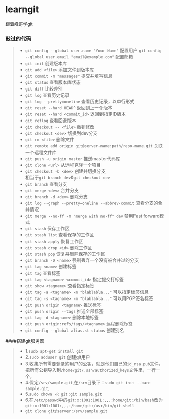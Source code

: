 # learngit
跟着峰哥学git

### 敲过的代码
>* `git config --global user.name "Your Name"`	配置用户
   `git config --global user.email "email@example.com"`	配置邮箱
>* `git init`	创建版本库
>* `git add <file>`	添加文件到版本库
>* `git commit -m "messages"`	提交并填写信息
>* `git status`	查看版本库状态
>* `git diff`	比较差别
>* `git log`	查看历史记录
>* `git log --pretty=oneline`	查看历史记录，以单行形式
>* `git reset --hard HEAD^`	返回到上一个版本
>* `git reset --hard <commit_id>`	返回到指定ID版本
>* `git reflog`	查看回退版本
>* `git checkout -- <file>`	撤销修改
>* `git checkout <dev>`	切换到dev分支
>* `git rm <file>`	删除文件
>* `git remote add origin git@server-name:path/repo-name.git`	关联一个远程文件库
>* `git push -u origin master`	推送master代码库
>* `git clone <url>`	从远程克隆一个项目
>* `git checkout -b <dev>`	创建并切换分支    
	相当于`git branch dev`&`git checkout dev`
>* `git branch`	查看分支
>* `git merge <dev>`	合并分支
>* `git branch -d <dev>`	删除分支
>* `git log --graph --pretty=oneline --abbrev-commit`	查看分支的合并情况
>* `git merge --no-ff -m "merge with no-ff" dev`	禁用Fast forward模式
>* `git stash`	保存工作区
>* `git stash list`	查看保存的工作区
>* `git stash apply`	恢复工作区
>* `git stash drop <id>`	删除工作区
>* `git stash pop`	恢复并删除保存的工作区
>* `git branch -D <name>`	强制丢弃一个没有被合并过的分支
>* `git tag <name>`	创建标签
>* `git tag`	查看标签
>* `git tag <tagname> <commit_id>`	指定提交打标签
>* `git show <tagname>`	查看指定标签
>* `git tag -a <tagname> -m "blablabla..."`	可以指定标签信息
>* `git tag -s <tagname> -m "blablabla..."`	可以用PGP签名标签
>* `git push origin <tagname>`	推送标签
>* `git push origin --tags`	推送全部标签
>* `git tag -d <tagname>`	删除本地标签
>* `git push origin:refs/tags/<tagname>`	远程删除标签
>* `git config --global alias.st status`	创建别名

####搭建git服务器
>* 1.`sudo apt-get install git`
>* 2.`sudo adduser git`	创建git用户
>* 3.收集所有需要登录的用户的公钥，就是他们自己的`id_rsa.pub`文件，
把所有公钥导入到`/home/git/.ssh/authorized_keys`文件里，一行一个。
>* 4.假定`/srv/sample.git`,在`/srv`目录下：`sudo git init --bare sample.git`;
>* 5.`sudo chown -R git:git sample.git`
>* 6.在`/etc/passwd`中的`git:x:1001:1001:,,,:home/git:/bin/bash`改为`git:x:1001:1001:,,,:/home/git:/usr/bin/git-shell`
>* `git clone git@server:/srv/sample.git`